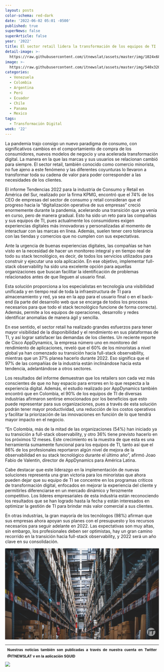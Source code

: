 ```yaml
---
layout: posts
color-schema: red-dark
date: '2022-06-02 05:01 -0500'
published: true
superNews: false
superArticle: false
year: '2022'
title: El sector retail lidera la transformación de los equipos de TI
detail-image: >-
  https://raw.githubusercontent.com/itnewslat/assets/master/img/1024x680/retail-deposito-g.jpg
image: >-
  https://raw.githubusercontent.com/itnewslat/assets/master/img/540x320/retail-deposito-p.jpg
categories:
  - Venezuela
  - Colombia
  - Argentina
  - Perú
  - Ecuador
  - Chile
  - Panama
  - Mexico
tags:
  - Transformación Digital
week: '22'
---
```

La pandemia trajo consigo un nuevo paradigma de consumo, con significativos cambios en el comportamiento de compra de los consumidores, nuevos modelos de negocio y una acelerada transformación digital. La manera en la que las marcas y sus usuarios se relacionan cambió para siempre. El sector retail, también conocido como comercio minorista, no fue ajeno a este fenómeno y las diferentes coyunturas lo llevaron a transformar toda su cadena de valor para poder corresponder a las necesidades de los clientes. 

El informe Tendencias 2022 para la industria de Consumo y Retail en América del Sur, realizado por la firma KPMG, encontró que el 74% de los CEO de empresas del sector de consumo y retail consideran que el progreso hacia la “digitalización operativa de sus empresas” creció enormemente durante la pandemia, acelerando una transición que ya venía en curso, pero de manera gradual. Esto ha sido un reto para las compañías y sus equipos de TI, pues actualmente los consumidores exigen experiencias digitales más innovadoras y personalizadas al momento de interactuar con las marcas en línea. Además, suelen tener cero tolerancia con las tiendas y comercios que no cumplen con sus expectativas. 

Ante la urgencia de buenas experiencias digitales, las compañías se han visto en la necesidad de hacer un monitoreo integral y en tiempo real de todo su stack tecnológico, es decir, de todos los servicios utilizados para construir y ejecutar una sola aplicación. En ese objetivo, implementar full-stack observability ha sido una excelente opción para aquellas organizaciones que buscan facilitar la identificación de problemas relacionados antes de que lleguen al usuario final.

Esta solución proporciona a los especialistas en tecnología una visibilidad unificada y en tiempo real de toda la infraestructura de TI para almacenamiento y red, ya sea en la app para el usuario final o en el back-end (la parte del desarrollo web que se encarga de todos los procesos necesarios para que todo el stack tecnológico funcione de forma correcta). Además, permite a los equipos de operaciones, desarrollo y redes identificar anomalías de manera ágil y sencilla.

En ese sentido, el sector retail ha realizado grandes esfuerzos para tener mayor visibilidad de la disponibilidad y el rendimiento en sus plataformas de TI, y así lograr satisfacer las demandas de los clientes. Un reciente reporte de Cisco AppDynamics, la empresa número uno en monitoreo del rendimiento de aplicaciones, reveló que el 60% de los minoristas a nivel global ya han comenzado su transición hacia full-stack observability, mientras que un 37% planea hacerlo durante 2022. Eso significa que el 97% de las compañías de la industria están inclinándose hacia esta tendencia, adelantándose a otros sectores. 
 
Los resultados del informe demuestran que los retailers son cada vez más conscientes de que no hay espacio para errores en lo que respecta a la experiencia digital. Además, el estudio realizado por AppDynamics también encontró que en Colombia, el 90% de los equipos de TI de diversas industrias afirmaron sentirse emocionados por los beneficios que esto puede representar para sus organizaciones, pues a través de esta solución podrán tener mayor productividad, una reducción de los costos operativos y facilitar la priorización de las innovaciones en función de lo que tendrá mayor impacto en el negocio. 

“En Colombia, más de la mitad de las organizaciones (54%) han iniciado ya su transición a full-stack observability, y otro 36% tiene previsto hacerlo en los próximos 12 meses. Este crecimiento es la muestra de que esta es una herramienta sumamente funcional para los equipos de TI, tanto así que el 86% de los profesionales reportaron algún nivel de mejora de la observabilidad en su stack tecnológico durante el último año”, afirmó Joao Fabio de Valentin, director de AppDynamics para América Latina.

Cabe destacar que este liderazgo en la implementación de nuevas soluciones representa una gran victoria para los minoristas que ahora pueden dejar que su equipo de TI se concentre en los programas críticos de transformación digital, enfocados en mejorar la experiencia del cliente y permitirles diferenciarse en un mercado dinámico y ferozmente competitivo. Los líderes empresariales de esta industria están reconociendo los resultados que se han logrado hasta la fecha y están interesados en optimizar la gestión de TI para brindar más valor comercial a sus clientes.  

En otras industrias, la gran mayoría de los tecnólogos (98%) afirman que sus empresas ahora apoyan sus planes con el presupuesto y los recursos necesarios para seguir adelante en 2022. Las expectativas son muy altas, sin embargo, los profesionales deben ser optimistas, hay un gran camino recorrido en la transición hacia full-stack observability, y 2022 será un año clave en su consolidación.
 
![](https://raw.githubusercontent.com/itnewslat/assets/master/img/540x320/retail-deposito-p.jpg)

<table style="height: 42px;" width="569">
<tbody>
<tr>
<td style="text-align: justify;"><sub><strong>Nuestras noticias también son publicadas a través de nuestra cuenta en Twitter <a href="https://twitter.com/itnewslat?lang=es">@ITNEWSLAT</a> y en la aplicación <a href="https://squidapp.co/en/">SQUID</a></strong></sub></td>
</tr>
</tbody>
</table>

<img src="https://tracker.metricool.com/c3po.jpg?hash=56f88a41e39ab42c063cc51676587a04"/>